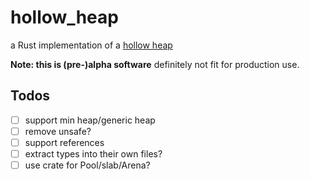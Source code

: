 # hollow_heap
a Rust implementation of a [hollow heap](http://www.cs.au.dk/~tdh/papers/Hollow-heaps.pdf)

**Note: this is (pre-)alpha software** definitely not fit for production use.

## Todos
+ [ ] support min heap/generic heap
+ [ ] remove unsafe?
+ [ ] support references
+ [ ] extract types into their own files?
+ [ ] use crate for Pool/slab/Arena?
